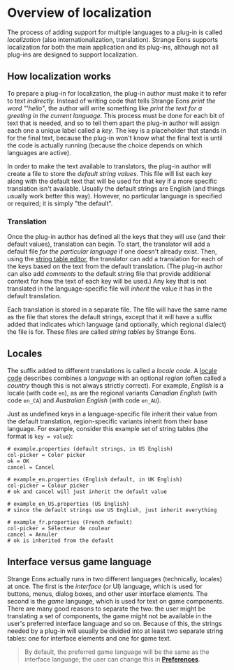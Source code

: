 # Overview of localization

The process of adding support for multiple languages to a plug-in is called *localization* (also internationalization, translation). Strange Eons supports localization for both the main application and its plug-ins, although not all plug-ins are designed to support localization.

## How localization works

To prepare a plug-in for localization, the plug-in author must make it to refer to text *indirectly.* Instead of writing code that tells Strange Eons *print the word "'hello"*, the author will write something like *print the text for a greeting in the current language*. This process must be done for each bit of text that is needed, and so to tell them apart the plug-in author will assign each one a unique label called a *key*. The key is a placeholder that stands in for the final text, because the plug-in won't know what the final text is until the code is actually running (because the choice depends on which languages are active).

In order to make the text available to translators, the plug-in author will create a file to store the *default string values*. This file will list each key along with the default text that will be used for that key if a more specific translation isn't available. Usually the default strings are English (and things usually work better this way). However, no particular language is specified or required; it is simply "the default".

### Translation

Once the plug-in author has defined all the keys that they will use (and their default values), translation can begin. To start, the translator will add a default file *for the particular language* if one doesn't already exist. Then, using the [string table editor](dm-res-string-table.md), the translator can add a translation for each of the keys based on the text from the default translation. (The plug-in author can also add *comments* to the default string file that provide additional context for how the text of each key will be used.) Any key that is not translated in the language-specific file will *inherit* the value it has in the default translation.

Each translation is stored in a separate file. The file will have the same name as the file that stores the default strings, except that it will have a suffix added that indicates which language (and optionally, which regional dialect) the file is for. These files are called *string tables* by Strange Eons.

## Locales

The suffix added to different translations is called a *locale code*. A [locale code](tm-locales.md) describes combines a *language* with an optional *region* (often called a *country* though this is not always strictly correct). For example, *English* is a locale (with code `en`), as are the regional variants *Canadian English* (with code `en_CA`) and *Australian English* (with code `en_AU`).

Just as undefined keys in a language-specific file inherit their value from the default translation, region-specific variants inherit from their base language. For example, consider this example set of string tables (the format is `key = value`):

```properties
# example.properties (default strings, in US English)
col-picker = Color picker
ok = OK
cancel = Cancel
```

```properties
# example_en.properties (English default, in UK English)
col-picker = Colour picker
# ok and cancel will just inherit the default value
```

```properties
# example_en_US.properties (US English)
# since the default strings use US English, just inherit everything
```

```properties
# example_fr.properties (French default)
col-picker = Sélecteur de couleur
cancel = Annuler
# ok is inherited from the default
```

## Interface versus game language

Strange Eons actually runs in two different languages (technically, locales) at once. The first is the *interface* (or UI) language, which is used for buttons, menus, dialog boxes, and other user interface elements. The second is the *game* language, which is used for text on game components. There are many good reasons to separate the two: the user might be translating a set of components, the game might not be available in the user's preferred interface language and so on. Because of this, the strings needed by a plug-in will usually be divided into at least two separate string tables: one for interface elements and one for game text.

> By default, the preferred game language will be the same as the interface language; the user can change this in [**Preferences**](um-ui-preferences.md).